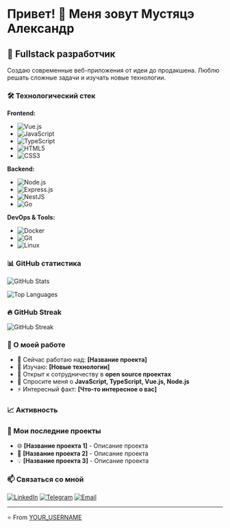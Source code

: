 # Привет! 👋 Меня зовут Мустяцэ Александр

## 🚀 Fullstack разработчик

Создаю современные веб-приложения от идеи до продакшена. Люблю решать сложные задачи и изучать новые технологии.

### 🛠 Технологический стек

**Frontend:**
- ![Vue.js](https://img.shields.io/badge/Vue.js-4FC08D?style=flat&logo=vue.js&logoColor=white)
- ![JavaScript](https://img.shields.io/badge/JavaScript-F7DF1E?style=flat&logo=javascript&logoColor=black)
- ![TypeScript](https://img.shields.io/badge/TypeScript-007ACC?style=flat&logo=typescript&logoColor=white)
- ![HTML5](https://img.shields.io/badge/HTML5-E34F26?style=flat&logo=html5&logoColor=white)
- ![CSS3](https://img.shields.io/badge/CSS3-1572B6?style=flat&logo=css3&logoColor=white)

**Backend:**
- ![Node.js](https://img.shields.io/badge/Node.js-43853D?style=flat&logo=node.js&logoColor=white)
- ![Express.js](https://img.shields.io/badge/Express.js-404D59?style=flat&logo=express&logoColor=white)
- ![NestJS](https://img.shields.io/badge/NestJS-E0234E?style=flat&logo=nestjs&logoColor=white)
- ![Go](https://img.shields.io/badge/Go-00ADD8?style=flat&logo=go&logoColor=white)

**DevOps & Tools:**
- ![Docker](https://img.shields.io/badge/Docker-2496ED?style=flat&logo=docker&logoColor=white)
- ![Git](https://img.shields.io/badge/Git-F05032?style=flat&logo=git&logoColor=white)
- ![Linux](https://img.shields.io/badge/Linux-FCC624?style=flat&logo=linux&logoColor=black)

### 📊 GitHub статистика

![GitHub Stats](https://github-readme-stats.vercel.app/api?username=YOUR_USERNAME&show_icons=true&theme=dark&hide_border=true&count_private=true)

![Top Languages](https://github-readme-stats.vercel.app/api/top-langs/?username=YOUR_USERNAME&layout=compact&theme=dark&hide_border=true)

### 🔥 GitHub Streak

![GitHub Streak](https://github-readme-streak-stats.herokuapp.com/?user=YOUR_USERNAME&theme=dark&hide_border=true)

### 💼 О моей работе

- 🔭 Сейчас работаю над: **[Название проекта]**
- 🌱 Изучаю: **[Новые технологии]**
- 👯 Открыт к сотрудничеству в **open source проектах**
- 💬 Спросите меня о **JavaScript, TypeScript, Vue.js, Node.js**
- ⚡ Интересный факт: **[Что-то интересное о вас]**

### 📈 Активность

<!--START_SECTION:activity-->
<!--END_SECTION:activity-->

### 🎯 Мои последние проекты

- 🌐 **[Название проекта 1]** - Описание проекта
- 🚀 **[Название проекта 2]** - Описание проекта  
- 💡 **[Название проекта 3]** - Описание проекта

### 📫 Связаться со мной

[![LinkedIn](https://img.shields.io/badge/LinkedIn-0077B5?style=flat&logo=linkedin&logoColor=white)](https://linkedin.com/in/YOUR_PROFILE)
[![Telegram](https://img.shields.io/badge/Telegram-2CA5E0?style=flat&logo=telegram&logoColor=white)](https://t.me/YOUR_USERNAME)
[![Email](https://img.shields.io/badge/Email-D14836?style=flat&logo=gmail&logoColor=white)](mailto:your.email@example.com)

---

⭐️ From [YOUR_USERNAME](https://github.com/YOUR_USERNAME)

